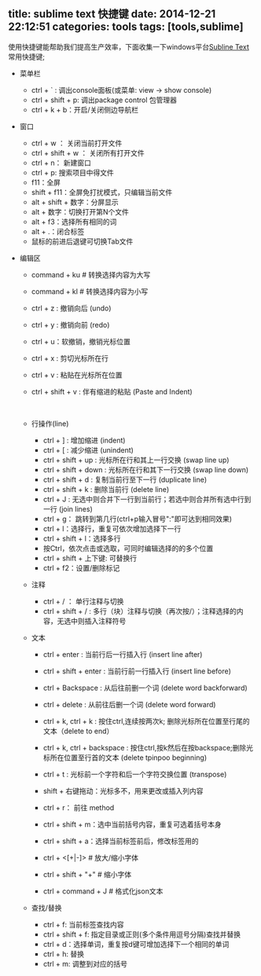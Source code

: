 title: sublime text 快捷键
date: 2014-12-21 22:12:51
categories: tools
tags: [tools,sublime]
---
使用快捷键能帮助我们提高生产效率，下面收集一下windows平台[Subline Text](http://www.sublimetext.com/) 常用快捷键;

- 菜单栏
	
	- ctrl + ` : 调出console面板(或菜单: view -> show console)
	- ctrl + shift + p: 调出package control 包管理器
	- ctrl + k + b：开启/关闭侧边导航栏

- 窗口
		
	- ctrl + w ： 关闭当前打开文件
	- ctrl + shift + w ： 关闭所有打开文件
	- ctrl + n： 新建窗口
		<br/>
	- ctrl + p: 搜索项目中得文件
	- f11：全屏
	- shift + f11：全屏免打扰模式，只编辑当前文件
	- alt + shift + 数字：分屏显示
	- alt + 数字：切换打开第N个文件
	- alt + f3：选择所有相同的词
	- alt + .：闭合标签
	- 鼠标的前进后退键可切换Tab文件

<!--more-->

- 编辑区

	- command + ku	# 转换选择内容为大写
	- command + kl	# 转换选择内容为小写

	- ctrl + z : 撤销向后 (undo)
	- ctrl + y : 撤销向前 (redo)
	- ctrl + u：软撤销，撤销光标位置
		<br/>
	- ctrl + x : 剪切光标所在行
	- ctrl + v : 粘贴在光标所在位置
	- ctrl + shift + v : 伴有缩进的粘贴 (Paste and Indent)
	
		<br/>
	- 行操作(line)
		- ctrl + ] : 增加缩进 (indent)
		- ctrl + [ : 减少缩进 (unindent)
		- ctrl + shift + up : 光标所在行和其上一行交换 (swap line up)
		- ctrl + shift + down : 光标所在行和其下一行交换 (swap line down)
		- ctrl + shift + d : 复制当前行至下一行 (duplicate line)
		- ctrl + shift + k : 删除当前行 (delete line)
		- ctrl + J : 无选中则合并下一行到当前行；若选中则合并所有选中行到一行 (join lines)
		- ctrl + g： 跳转到第几行(ctrl+p输入冒号":"即可达到相同效果)
			<br/>
		- ctrl + l：选择行，重复可依次增加选择下一行
		- ctrl + shift + l：选择多行
		- 按Ctrl，依次点击或选取，可同时编辑选择的的多个位置
		- ctrl + shift + 上下键: 可替换行
		- ctrl + f2：设置/删除标记

	- 注释
		- ctrl + / ： 单行注释与切换
		- ctrl + shift + / : 多行（块）注释与切换（再次按/）；注释选择的内容，无选中则插入注释符号

	- 文本
		- ctrl + enter : 当前行后一行插入行 (insert line after)
		- ctrl + shift + enter : 当前行前一行插入行 (insert line before)
		- ctrl + Backspace : 从后往前删一个词 (delete word backforward)
		- ctrl + delete : 从前往后删一个词 (delete word forward)
		- ctrl + k, ctrl + k : 按住ctrl,连续按两次k; 删除光标所在位置至行尾的文本（delete to end）
		- ctrl + k, ctrl + backspace : 按住ctrl,按k然后在按backspace;删除光标所在位置至行首的文本 (delete tpinpoo beginning)
		- ctrl + t : 光标前一个字符和后一个字符交换位置 (transpose)
		- shift + 右键拖动：光标多不，用来更改或插入列内容
		- ctrl + r： 前往 method
		- ctrl + shift + m：选中当前括号内容，重复可选着括号本身
		- ctrl + shift + a：选择当前标签前后，修改标签用的

		- ctrl + <[+|-]> 		# 放大/缩小字体
		- ctrl + shift + "+" 	# 缩小字体
		- ctrl + command + J 	# 格式化json文本

	- 查找/替换
		- ctrl + f: 当前标签查找内容
		- ctrl + shift + f: 指定目录或正则(多个条件用逗号分隔)查找并替换
			<br/>
		- ctrl + d：选择单词，重复按d键可增加选择下一个相同的单词
		- ctrl + h: 替换	
		- ctrl + m: 调整到对应的括号